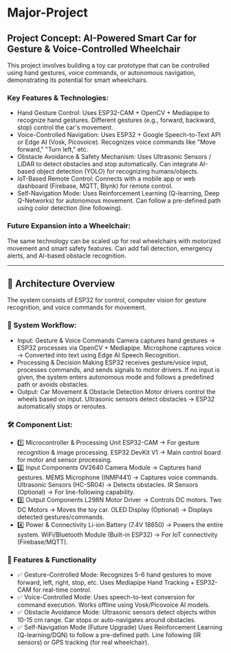 # Major-Project
## Project Concept: AI-Powered Smart Car for Gesture & Voice-Controlled Wheelchair
This project involves building a toy car prototype that can be controlled using hand gestures, voice commands, or autonomous navigation, demonstrating its potential for smart wheelchairs.

### Key Features & Technologies:
- Hand Gesture Control:
Uses ESP32-CAM + OpenCV + Mediapipe to recognize hand gestures.
Different gestures (e.g., forward, backward, stop) control the car's movement.
- Voice-Controlled Navigation:
Uses ESP32 + Google Speech-to-Text API or Edge AI (Vosk, Picovoice).
Recognizes voice commands like "Move forward," "Turn left," etc.
- Obstacle Avoidance & Safety Mechanism:
Uses Ultrasonic Sensors / LiDAR to detect obstacles and stop automatically.
Can integrate AI-based object detection (YOLO) for recognizing humans/objects.
- IoT-Based Remote Control:
Connects with a mobile app or web dashboard (Firebase, MQTT, Blynk) for remote control.
- Self-Navigation Mode:
Uses Reinforcement Learning (Q-learning, Deep Q-Networks) for autonomous movement.
Can follow a pre-defined path using color detection (line following).
### Future Expansion into a Wheelchair:
The same technology can be scaled up for real wheelchairs with motorized movement and smart safety features.
Can add fall detection, emergency alerts, and AI-based obstacle recognition.

----------------------------------------------------------------------------------------------------------------------------------
## 🚗 Architecture Overview
The system consists of ESP32 for control, computer vision for gesture recognition, and voice commands for movement.

### 🔹 System Workflow:
- Input: Gesture & Voice Commands
Camera captures hand gestures → ESP32 processes via OpenCV + Mediapipe.
Microphone captures voice → Converted into text using Edge AI Speech Recognition.
- Processing & Decision Making
ESP32 receives gesture/voice input, processes commands, and sends signals to motor drivers.
If no input is given, the system enters autonomous mode and follows a predefined path or avoids obstacles.
- Output: Car Movement & Obstacle Detection
Motor drivers control the wheels based on input.
Ultrasonic sensors detect obstacles → ESP32 automatically stops or reroutes.
### 🛠️ Component List:
- 1️⃣ Microcontroller & Processing Unit
ESP32-CAM → For gesture recognition & image processing.
ESP32 DevKit V1 → Main control board for motor and sensor processing.
- 2️⃣ Input Components
OV2640 Camera Module → Captures hand gestures.
MEMS Microphone (INMP441) → Captures voice commands.
Ultrasonic Sensors (HC-SR04) → Detects obstacles.
IR Sensors (Optional) → For line-following capability.
- 3️⃣ Output Components
L298N Motor Driver → Controls DC motors.
Two DC Motors → Moves the toy car.
OLED Display (Optional) → Displays detected gestures/commands.
- 4️⃣ Power & Connectivity
Li-ion Battery (7.4V 18650) → Powers the entire system.
WiFi/Bluetooth Module (Built-in ESP32) → For IoT connectivity (Firebase/MQTT).
### 📡 Features & Functionality
- ✅ Gesture-Controlled Mode:
Recognizes 5-6 hand gestures to move forward, left, right, stop, etc.
Uses Mediapipe Hand Tracking + ESP32-CAM for real-time control.
- ✅ Voice-Controlled Mode:
Uses speech-to-text conversion for command execution.
Works offline using Vosk/Picovoice AI models.
- ✅ Obstacle Avoidance Mode:
Ultrasonic sensors detect objects within 10-15 cm range.
Car stops or auto-navigates around obstacles.
- ✅ Self-Navigation Mode (Future Upgrade)
Uses Reinforcement Learning (Q-learning/DQN) to follow a pre-defined path.
Line following (IR sensors) or GPS tracking (for real wheelchair).

